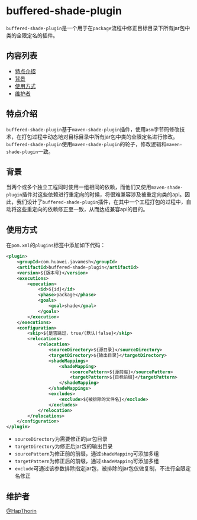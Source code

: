 # buffered-shade-plugin

`buffered-shade-plugin`是一个用于在`package`流程中修正目标目录下所有jar包中类的全限定名的插件。

## 内容列表

- [特点介绍](#特点介绍)
- [背景](#背景)
- [使用方式](#使用方式)
- [维护者](#维护者)

## 特点介绍

`buffered-shade-plugin`基于`maven-shade-plugin`插件，使用`asm`字节码修改技术，在打包过程中动态地对目标目录中所有jar包中类的全限定名进行修改。`buffered-shade-plugin`使用`maven-shade-plugin`的轮子，修改逻辑和`maven-shade-plugin`一致。

## 背景

当两个或多个独立工程同时使用一组相同的依赖，而他们又使用`maven-shade-plugin`插件对这些依赖进行重定向的时候，将很难兼容涉及被重定向类的api。因此，我们设计了`buffered-shade-plugin`插件，在其中一个工程打包的过程中，自动将这些重定向的依赖修正至一致，从而达成兼容api的目的。

## 使用方式

在`pom.xml`的`plugins`标签中添加如下代码：

```xml
<plugin>
    <groupId>com.huawei.javamesh</groupId>
    <artifactId>buffered-shade-plugin</artifactId>
    <version>${版本号}</version>
    <executions>
        <execution>
            <id>${id}</id>
            <phase>package</phase>
            <goals>
                <goal>shade</goal>
            </goals>
        </execution>
    </executions>
    <configuration>
        <skip>${是否跳过，true/(默认)false}</skip>
        <relocations>
            <relocation>
                <sourceDirectory>${源目录}</sourceDirectory>
                <targetDirectory>${输出目录}</targetDirectory>
                <shadeMappings>
                    <shadeMapping>
                        <sourcePattern>${源前缀}</sourcePattern>
                        <targetPattern>${目标前缀}</targetPattern>
                    </shadeMapping>
                </shadeMappings>
                <excludes>
                    <exclude>${被排除的文件名}</exclude>
                </excludes>
            </relocation>
        </relocations>
    </configuration>
</plugin>
```

- `sourceDirectory`为需要修正的jar包目录
- `targetDirectory`为修正后jar包的输出目录
- `sourcePattern`为修正前的前缀，通过`shadeMapping`可添加多组
- `targetPattern`为修正后的前缀，通过`shadeMapping`可添加多组
- `exclude`可通过该参数排除指定jar包，被排除的jar包仅做复制，不进行全限定名修正

## 维护者

[@HapThorin](https://github.com/HapThorin)
